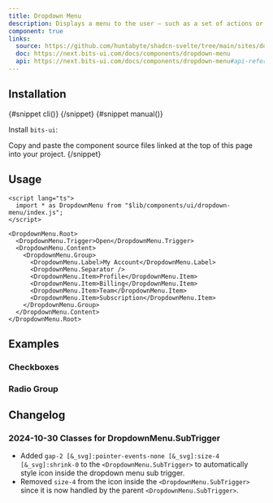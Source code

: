```yaml
---
title: Dropdown Menu
description: Displays a menu to the user — such as a set of actions or functions — triggered by a button.
component: true
links:
  source: https://github.com/huntabyte/shadcn-svelte/tree/main/sites/docs/src/lib/registry/ui/dropdown-menu
  doc: https://next.bits-ui.com/docs/components/dropdown-menu
  api: https://next.bits-ui.com/docs/components/dropdown-menu#api-reference
---
```


<script>
    import { ComponentPreview, PMAddComp, PMInstall, Step, Steps, InstallTabs } from '$lib/components/docs'
</script>

<ComponentPreview name="dropdown-menu-demo">

<div></div>

</ComponentPreview>

## Installation

<InstallTabs>
{#snippet cli()}
<PMAddComp name="dropdown-menu" />
{/snippet}
{#snippet manual()}
<Steps>
<Step>

Install `bits-ui`:

</Step>
<PMInstall command="bits-ui -D" />
<Step>Copy and paste the component source files linked at the top of this page into your project.</Step>
</Steps>
{/snippet}
</InstallTabs>

## Usage

```svelte
<script lang="ts">
  import * as DropdownMenu from "$lib/components/ui/dropdown-menu/index.js";
</script>

<DropdownMenu.Root>
  <DropdownMenu.Trigger>Open</DropdownMenu.Trigger>
  <DropdownMenu.Content>
    <DropdownMenu.Group>
      <DropdownMenu.Label>My Account</DropdownMenu.Label>
      <DropdownMenu.Separator />
      <DropdownMenu.Item>Profile</DropdownMenu.Item>
      <DropdownMenu.Item>Billing</DropdownMenu.Item>
      <DropdownMenu.Item>Team</DropdownMenu.Item>
      <DropdownMenu.Item>Subscription</DropdownMenu.Item>
    </DropdownMenu.Group>
  </DropdownMenu.Content>
</DropdownMenu.Root>
```

## Examples

### Checkboxes

<ComponentPreview name="dropdown-menu-checkboxes">

<div></div>

</ComponentPreview>

### Radio Group

<ComponentPreview name="dropdown-menu-radio-group">

<div></div>

</ComponentPreview>

## Changelog

### 2024-10-30 Classes for DropdownMenu.SubTrigger

- Added `gap-2 [&_svg]:pointer-events-none [&_svg]:size-4 [&_svg]:shrink-0` to the `<DropdownMenu.SubTrigger>` to automatically style icon inside the dropdown menu sub trigger.
- Removed `size-4` from the icon inside the `<DropdownMenu.SubTrigger>` since it is now handled by the parent `<DropdownMenu.SubTrigger>`.

